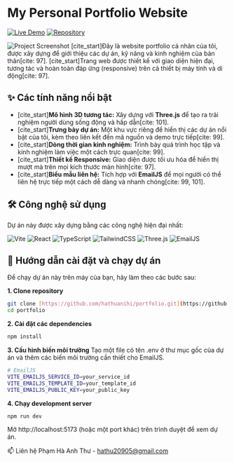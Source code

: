 # My Personal Portfolio Website

[![Live Demo](https://img.shields.io/badge/Live-Demo-brightgreen?style=for-the-badge)](https://hathu-portfolio.vercel.app)
[![Repository](https://img.shields.io/badge/GitHub-Repo-blue?style=for-the-badge)](https://github.com/hathuanihi/portfolio)

![Project Screenshot](https://i.imgur.com/uU8g5B8.png) 
[cite_start]Đây là website portfolio cá nhân của tôi, được xây dựng để giới thiệu các dự án, kỹ năng và kinh nghiệm của bản thân[cite: 97]. [cite_start]Trang web được thiết kế với giao diện hiện đại, tương tác và hoàn toàn đáp ứng (responsive) trên cả thiết bị máy tính và di động[cite: 97].

## ✨ Các tính năng nổi bật

- [cite_start]**Mô hình 3D tương tác:** Xây dựng với **Three.js** để tạo ra trải nghiệm người dùng sống động và hấp dẫn[cite: 101].
- [cite_start]**Trưng bày dự án:** Một khu vực riêng để hiển thị các dự án nổi bật của tôi, kèm theo liên kết đến mã nguồn và demo trực tiếp[cite: 99].
- [cite_start]**Dòng thời gian kinh nghiệm:** Trình bày quá trình học tập và kinh nghiệm làm việc một cách trực quan[cite: 99].
- [cite_start]**Thiết kế Responsive:** Giao diện được tối ưu hóa để hiển thị mượt mà trên mọi kích thước màn hình[cite: 97].
- [cite_start]**Biểu mẫu liên hệ:** Tích hợp với **EmailJS** để mọi người có thể liên hệ trực tiếp một cách dễ dàng và nhanh chóng[cite: 99, 101].

## 🛠️ Công nghệ sử dụng

Dự án này được xây dựng bằng các công nghệ hiện đại nhất:

![Vite](https://img.shields.io/badge/Vite-646CFF?style=for-the-badge&logo=vite&logoColor=white)
![React](https://img.shields.io/badge/React-20232A?style=for-the-badge&logo=react&logoColor=61DAFB)
![TypeScript](https://img.shields.io/badge/TypeScript-007ACC?style=for-the-badge&logo=typescript&logoColor=white)
![TailwindCSS](https://img.shields.io/badge/Tailwind_CSS-38B2AC?style=for-the-badge&logo=tailwind-css&logoColor=white)
![Three.js](https://img.shields.io/badge/Three.js-000000?style=for-the-badge&logo=three.js&logoColor=white)
![EmailJS](https://img.shields.io/badge/EmailJS-8B5CF6?style=for-the-badge)


## 🚀 Hướng dẫn cài đặt và chạy dự án

Để chạy dự án này trên máy của bạn, hãy làm theo các bước sau:

**1. Clone repository**
```bash
git clone [https://github.com/hathuanihi/portfolio.git](https://github.com/hathuanihi/portfolio.git)
cd portfolio
```
**2. Cài đặt các dependencies**
```bash
npm install
```
**3. Cấu hình biến môi trường**
Tạo một file có tên .env ở thư mục gốc của dự án và thêm các biến môi trường cần thiết cho EmailJS.
```bash
# EmailJS
VITE_EMAILJS_SERVICE_ID=your_service_id
VITE_EMAILJS_TEMPLATE_ID=your_template_id
VITE_EMAILJS_PUBLIC_KEY=your_public_key
```
**4. Chạy development server**
```bash
npm run dev
```
Mở http://localhost:5173 (hoặc một port khác) trên trình duyệt để xem dự án.

📫 Liên hệ
Phạm Hà Anh Thư - hathu20905@gmail.com
